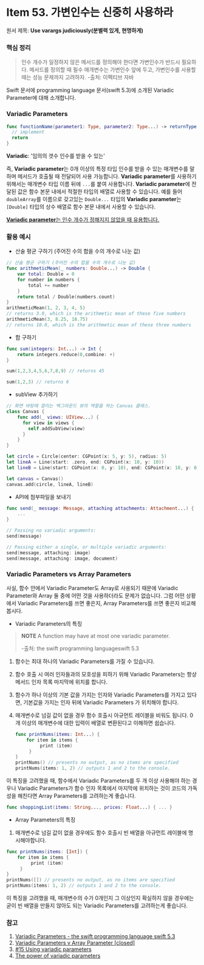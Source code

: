# Item 53. 가변인수는 신중히 사용하라

원서 제목: **Use varargs judiciously(분별력 있게, 현명하게)**


### 핵심 정리

> 인수 개수가 일정하지 않은 메서드를 정의해야 한다면 가변인수가 반드시 필요하다. 메서드를 정의할 때 필수 매개변수는 가변인수 앞에 두고, 가변인수를 사용할 때는 성능 문제까지 고려하자.
> -출처:  이펙티브 자바

Swift 문서에 programming language 문서(swift 5.3)에 소개된 Variadic Parameter에 대해 소개합니다.
### Variadic Parameters

``` swift
func functionName(parameter1: Type, parameter2: Type...) -> returnType {
  // implement
  return
}
```

**Variadic**: '임의의 갯수 인수를 받을 수 있는' 

즉, **Variadic parameter**는 0개 이상의 특정 타입 인수를 받을 수 있는 매개변수를 말하며 메서드가 호출될 때 전달되어 사용 가능합니다. **Variadic parameter**를 사용하기 위해서는 매개변수 타입 이름 뒤에 `...`를 붙여 사용합니다. **Variadic parameter**에 전달된 값은 함수 본문 내에서 적절한 타입의 배열로 사용할 수 있습니다. 예를 들어 `doubleArray`를 이름으로 갖고있는 `Double...` 타입의 **Variadic parameter**는 `[Double]` 타입의 상수 배열로 함수 본문 내에서 사용할 수 있습니다.

<u>**Variadic parameter**는 인수 개수가 정해지지 않았을 때 유용합니다.</u> 


### 활용 예시

* 산술 평균 구하기 (주어진 수의 합을 수의 개수로 나눈 값)

```swift
// 산술 평균 구하기 (주어진 수의 합을 수의 개수로 나눈 값)
func arithmeticMean(_ numbers: Double...) -> Double {
    var total: Double = 0
    for number in numbers {
        total += number
    }
    return total / Double(numbers.count)
}
arithmeticMean(1, 2, 3, 4, 5)
// returns 3.0, which is the arithmetic mean of these five numbers
arithmeticMean(3, 8.25, 18.75)
// returns 10.0, which is the arithmetic mean of these three numbers
```

* 합 구하기
```swift
func sum(integers: Int...) -> Int { 
    return integers.reduce(0,combine: +) 
} 

sum(1,2,3,4,5,6,7,8,9) // returns 45

sum(1,2,3) // returns 6
```

* subView 추가하기
```swift
// 화면 바탕에 깔리는 백그라운드 뷰의 역할을 하는 Canvas 클래스.
class Canvas {
    func add(_ views: UIView...) {
      for view in views {
        self.addSubView(view)
      }
    }
}

let circle = Circle(center: CGPoint(x: 5, y: 5), radius: 5)
let lineA = Line(start: .zero, end: CGPoint(x: 10, y: 10))
let lineB = Line(start: CGPoint(x: 0, y: 10), end: CGPoint(x: 10, y: 0))

let canvas = Canvas()
canvas.add(circle, lineA, lineB)
```

* API에 첨부파일을 보내기
```swift
func send(_ message: Message, attaching attachments: Attachment...) {
    ...
}

// Passing no variadic arguments:
send(message)

// Passing either a single, or multiple variadic arguments:
send(message, attaching: image)
send(message, attaching: image, document)
```

### Variadic Parameters vs Array Parameters

사실, 함수 안에서 Variadic Parameter도 Array로 사용되기 때문에 Variadic Parameter와 Array 둘 중에 어떤 것을 사용하더라도 문제가 없습니다. 그럼 어떤 상황에서 Variadic Parameters를 쓰면 좋은지, Array Parameters를 쓰면 좋은지 비교해봅시다.

* Variadic Parameters의 특징

> **NOTE**
> A function may have at most one variadic parameter.
>
> -출처: the swift programming languageswift 5.3

1. 함수는 최대 하나의 Variadic Parameters를 가질 수 있습니다. 

2. 함수 호출 시 여러 인자들과의 모호성을 피하기 위해 Variadic Parameters는 항상 메서드 인자 목록 마지막에 위치를 합니다.

3. 함수가 하나 이상의 기본 값을 가지는 인자와 Variadic Parameters를 가지고 있다면, 기본값을 가지는 인자 뒤에 Variadic Parameters 가 위치해야 합니다.

4. 매개변수로 넘길 값이 없을 경우 함수 호출시 아규먼트 레이블을 비워도 됩니다.
0개 이상의 매개변수에 대한 입력이 배열로 변환된다고 이해하면 쉽습니다.
   
   ```swift
   func printNums(items: Int...) {
       for item in items {
            print (item)
        }
   }
   printNums() // presents no output, as no items are specified
   printNums(items: 1, 2) // outputs 1 and 2 to the console.
   ```

이 특징을 고려했을 때, 함수에서 Variadic Parameters를 두 개 이상 사용해야 하는 경우나 Variadic Parameters가 함수 인자 목록에서 마지막에 위치하는 것이 코드의 가독성을 해친다면 Array Parameters를 고려하는게 좋습니다.


```swift
func shoppingList(items: String..., prices: Float...) { ... }
```



* Array Parameters의 특징

1. 매개변수로 넘길 값이 없을 경우에도 함수 호출시 빈 배열을 아규먼트 레이블에 명시해야합니다.

```swift
func printNums(items: [Int]) {
    for item in items {
         print (item)
     }
}
printNums([]) // presents no output, as no items are specified
printNums(items: 1, 2) // outputs 1 and 2 to the console.
```

이 특징을 고려했을 때, 매개변수의 수가 0개인지 그 이상인지 확실하지 않을 경우에는 굳이 빈 배열을 만들지 않아도 되는 Variadic Parameters를 고려하는게 좋습니다.




### 참고

1. [Variadic Parameters - the swift programming language swift 5.3](https://docs.swift.org/swift-book/LanguageGuide/Functions.html#ID166)
2. [Variadic Parameters v Array Parameter [closed]](https://stackoverflow.com/questions/30572738/variadic-parameters-v-array-parameter)
3. [#15 Using variadic parameters](https://github.com/JohnSundell/SwiftTips#15-using-variadic-parameters)
4. [The power of variadic parameters](https://www.swiftbysundell.com/tips/the-power-of-variadic-parameters/)

